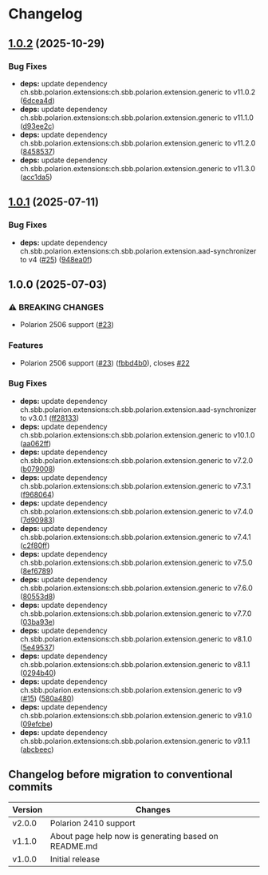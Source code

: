 # Changelog

## [1.0.2](https://github.com/SchweizerischeBundesbahnen/ch.sbb.polarion.extension.aad-synchronizer.fake-services/compare/v1.0.1...v1.0.2) (2025-10-29)


### Bug Fixes

* **deps:** update dependency ch.sbb.polarion.extensions:ch.sbb.polarion.extension.generic to v11.0.2 ([6dcea4d](https://github.com/SchweizerischeBundesbahnen/ch.sbb.polarion.extension.aad-synchronizer.fake-services/commit/6dcea4d40d37c985274849294ded7a4ae2fbf695))
* **deps:** update dependency ch.sbb.polarion.extensions:ch.sbb.polarion.extension.generic to v11.1.0 ([d93ee2c](https://github.com/SchweizerischeBundesbahnen/ch.sbb.polarion.extension.aad-synchronizer.fake-services/commit/d93ee2c00b8c4cbd5755a79a92451dc1fe107b59))
* **deps:** update dependency ch.sbb.polarion.extensions:ch.sbb.polarion.extension.generic to v11.2.0 ([8458537](https://github.com/SchweizerischeBundesbahnen/ch.sbb.polarion.extension.aad-synchronizer.fake-services/commit/845853702da6bb3763be1dfa02b97a7bdf6703a3))
* **deps:** update dependency ch.sbb.polarion.extensions:ch.sbb.polarion.extension.generic to v11.3.0 ([acc1da5](https://github.com/SchweizerischeBundesbahnen/ch.sbb.polarion.extension.aad-synchronizer.fake-services/commit/acc1da53509921c1cefb2ab6fda2ae3b7d0cd35b))

## [1.0.1](https://github.com/SchweizerischeBundesbahnen/ch.sbb.polarion.extension.aad-synchronizer.fake-services/compare/v1.0.0...v1.0.1) (2025-07-11)


### Bug Fixes

* **deps:** update dependency ch.sbb.polarion.extensions:ch.sbb.polarion.extension.aad-synchronizer to v4 ([#25](https://github.com/SchweizerischeBundesbahnen/ch.sbb.polarion.extension.aad-synchronizer.fake-services/issues/25)) ([948ea0f](https://github.com/SchweizerischeBundesbahnen/ch.sbb.polarion.extension.aad-synchronizer.fake-services/commit/948ea0f05e095995baa8a826de15222f5e8cfc07))

## 1.0.0 (2025-07-03)


### ⚠ BREAKING CHANGES

* Polarion 2506 support ([#23](https://github.com/SchweizerischeBundesbahnen/ch.sbb.polarion.extension.aad-synchronizer.fake-services/issues/23))

### Features

* Polarion 2506 support ([#23](https://github.com/SchweizerischeBundesbahnen/ch.sbb.polarion.extension.aad-synchronizer.fake-services/issues/23)) ([fbbd4b0](https://github.com/SchweizerischeBundesbahnen/ch.sbb.polarion.extension.aad-synchronizer.fake-services/commit/fbbd4b0eac65aa891385d3d8f4c26ccc9f7edbd0)), closes [#22](https://github.com/SchweizerischeBundesbahnen/ch.sbb.polarion.extension.aad-synchronizer.fake-services/issues/22)


### Bug Fixes

* **deps:** update dependency ch.sbb.polarion.extensions:ch.sbb.polarion.extension.aad-synchronizer to v3.0.1 ([ff28133](https://github.com/SchweizerischeBundesbahnen/ch.sbb.polarion.extension.aad-synchronizer.fake-services/commit/ff2813344f96fbb56ba18829605960b91f0d6773))
* **deps:** update dependency ch.sbb.polarion.extensions:ch.sbb.polarion.extension.generic to v10.1.0 ([aa062ff](https://github.com/SchweizerischeBundesbahnen/ch.sbb.polarion.extension.aad-synchronizer.fake-services/commit/aa062ff0b741335f34d6a8411bcfa425344ae05e))
* **deps:** update dependency ch.sbb.polarion.extensions:ch.sbb.polarion.extension.generic to v7.2.0 ([b079008](https://github.com/SchweizerischeBundesbahnen/ch.sbb.polarion.extension.aad-synchronizer.fake-services/commit/b079008d4fd65e9052f8fcc9d6de271a0ead4734))
* **deps:** update dependency ch.sbb.polarion.extensions:ch.sbb.polarion.extension.generic to v7.3.1 ([f968064](https://github.com/SchweizerischeBundesbahnen/ch.sbb.polarion.extension.aad-synchronizer.fake-services/commit/f9680643ed72576f6d48ca3111ce751c474fe3e1))
* **deps:** update dependency ch.sbb.polarion.extensions:ch.sbb.polarion.extension.generic to v7.4.0 ([7d90983](https://github.com/SchweizerischeBundesbahnen/ch.sbb.polarion.extension.aad-synchronizer.fake-services/commit/7d9098348b022ee6c10ef98a8bc172b7b71885a8))
* **deps:** update dependency ch.sbb.polarion.extensions:ch.sbb.polarion.extension.generic to v7.4.1 ([c2f80ff](https://github.com/SchweizerischeBundesbahnen/ch.sbb.polarion.extension.aad-synchronizer.fake-services/commit/c2f80ff79d5764b283a9626882285bfc94c165a4))
* **deps:** update dependency ch.sbb.polarion.extensions:ch.sbb.polarion.extension.generic to v7.5.0 ([8ef6789](https://github.com/SchweizerischeBundesbahnen/ch.sbb.polarion.extension.aad-synchronizer.fake-services/commit/8ef6789849d78a0bd6c36e154bbcb08142396ba6))
* **deps:** update dependency ch.sbb.polarion.extensions:ch.sbb.polarion.extension.generic to v7.6.0 ([80553d8](https://github.com/SchweizerischeBundesbahnen/ch.sbb.polarion.extension.aad-synchronizer.fake-services/commit/80553d8fc7f02fb68975410a2cfca730a876c84d))
* **deps:** update dependency ch.sbb.polarion.extensions:ch.sbb.polarion.extension.generic to v7.7.0 ([03ba93e](https://github.com/SchweizerischeBundesbahnen/ch.sbb.polarion.extension.aad-synchronizer.fake-services/commit/03ba93e624de610985e95ba1172ec1fce5eb34a7))
* **deps:** update dependency ch.sbb.polarion.extensions:ch.sbb.polarion.extension.generic to v8.1.0 ([5e49537](https://github.com/SchweizerischeBundesbahnen/ch.sbb.polarion.extension.aad-synchronizer.fake-services/commit/5e49537d969aa169b2af96eb48c893048ab3501a))
* **deps:** update dependency ch.sbb.polarion.extensions:ch.sbb.polarion.extension.generic to v8.1.1 ([0294b40](https://github.com/SchweizerischeBundesbahnen/ch.sbb.polarion.extension.aad-synchronizer.fake-services/commit/0294b4029aa0c9492118114460168b49b5a19ae2))
* **deps:** update dependency ch.sbb.polarion.extensions:ch.sbb.polarion.extension.generic to v9 ([#15](https://github.com/SchweizerischeBundesbahnen/ch.sbb.polarion.extension.aad-synchronizer.fake-services/issues/15)) ([580a480](https://github.com/SchweizerischeBundesbahnen/ch.sbb.polarion.extension.aad-synchronizer.fake-services/commit/580a48088f6343f1ab5cc2071c26b6972f362e9f))
* **deps:** update dependency ch.sbb.polarion.extensions:ch.sbb.polarion.extension.generic to v9.1.0 ([09efcbe](https://github.com/SchweizerischeBundesbahnen/ch.sbb.polarion.extension.aad-synchronizer.fake-services/commit/09efcbeae9789ce259c8867bee4f12fc862eb6f0))
* **deps:** update dependency ch.sbb.polarion.extensions:ch.sbb.polarion.extension.generic to v9.1.1 ([abcbeec](https://github.com/SchweizerischeBundesbahnen/ch.sbb.polarion.extension.aad-synchronizer.fake-services/commit/abcbeec88c72156040365fa1e32e91e19e9431ba))

## Changelog before migration to conventional commits

| Version | Changes                                              |
|---------|------------------------------------------------------|
| v2.0.0  | Polarion 2410 support                                |
| v1.1.0  | About page help now is generating based on README.md |
| v1.0.0  | Initial release                                      |

